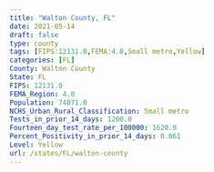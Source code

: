 ```yaml
---
title: "Walton County, FL"
date: 2021-05-14
draft: false
type: county
tags: [FIPS:12131.0,FEMA:4.0,Small metro,Yellow]
categories: [FL]
County: Walton County
State: FL
FIPS: 12131.0
FEMA_Region: 4.0
Population: 74071.0
NCHS_Urban_Rural_Classification: Small metro
Tests_in_prior_14_days: 1200.0
Fourteen_day_test_rate_per_100000: 1620.0
Percent_Positivity_in_prior_14_days: 0.061
Level: Yellow
url: /states/FL/walton-county
---
```



